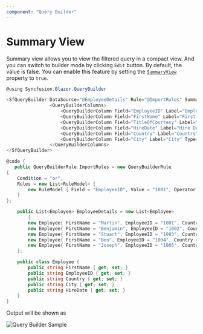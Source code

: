 ```yaml
---
component: "Query Builder"
---
```


# Summary View

Summary view allows you to view the filtered query in a compact view. And you can switch to builder mode by clicking `Edit` button. By default, the value is false. You can enable this feature by setting the [`SummaryView`](https://help.syncfusion.com/cr/blazor/Syncfusion.Blazor.QueryBuilder.SfQueryBuilder.html#Syncfusion_Blazor_QueryBuilder_SfQueryBuilder_SummaryView) property to `true`.

```csharp
@using Syncfusion.Blazor.QueryBuilder

<SfQueryBuilder DataSource="@EmployeeDetails" Rule="@ImportRules" SummaryView="true">
                <QueryBuilderColumns>
                    <QueryBuilderColumn Field="EmployeeID" Label="Employee ID" Type="number"></QueryBuilderColumn>
                    <QueryBuilderColumn Field="FirstName" Label="First Name" Type="string"></QueryBuilderColumn>
                    <QueryBuilderColumn Field="TitleOfCourtesy" Label="Title Of Courtesy" Type="boolean"></QueryBuilderColumn>
                    <QueryBuilderColumn Field="HireDate" Label="Hire Date" Type="date"></QueryBuilderColumn>
                    <QueryBuilderColumn Field="Country" Label="Country" Type="string"></QueryBuilderColumn>
                    <QueryBuilderColumn Field="City" Label="City" Type="string"></QueryBuilderColumn>
                </QueryBuilderColumns>
</SfQueryBuilder>

@code {
   public QueryBuilderRule ImportRules = new QueryBuilderRule
{
    Condition = "or",
    Rules = new List<RuleModel> {
        new RuleModel { Field = "EmployeeID", Value = "1001", Operator = "notequal" }
    }
};

    public List<Employee> EmployeeDetails = new List<Employee>
        {
        new Employee{ FirstName = "Martin", EmployeeID = "1001", Country = "England", City = "Manchester", HireDate = "23/04/2014" },
        new Employee{ FirstName = "Benjamin", EmployeeID = "1002", Country = "England", City = "Birmingham", HireDate = "19/06/2014" },
        new Employee{ FirstName = "Stuart", EmployeeID = "1003", Country = "England", City = "London", HireDate = "04/07/2014"},
        new Employee{ FirstName = "Ben", EmployeeID = "1004", Country = "USA", City = "California", HireDate = "15/08/2014" },
        new Employee{ FirstName = "Joseph", EmployeeID = "1005", Country = "Spain", City = "Madrid", HireDate = "29/08/2014" }
    };

    public class Employee {
        public string FirstName { get; set; }
        public string EmployeeID { get; set; }
        public string Country { get; set; }
        public string City { get; set; }
        public string HireDate { get; set; }
    }
}

```

Output will be shown as

![Query Builder Sample](./../images/summary-view.png)